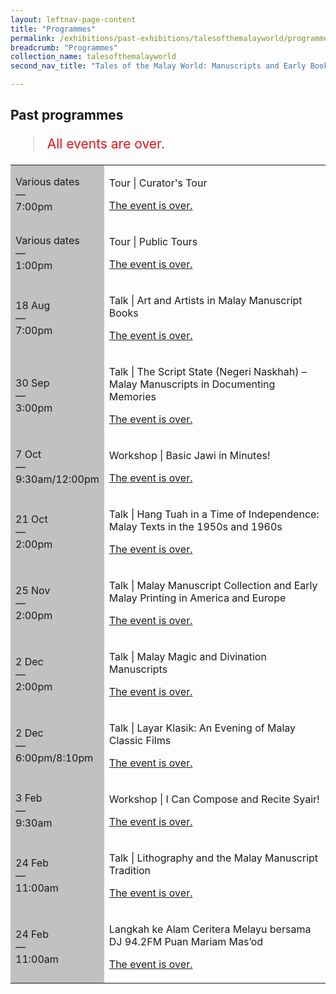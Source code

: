 ```yaml
---
layout: leftnav-page-content
title: "Programmes"
permalink: /exhibitions/past-exhibitions/talesofthemalayworld/programmes/
breadcrumb: "Programmes"
collection_name: talesofthemalayworld
second_nav_title: "Tales of the Malay World: Manuscripts and Early Books"

---
```


<!-- 

Colours
Upcoming: default colour
Past: #c1c1c1

-->

<section class="section__progs">

<div class="container__description">
    <div class="row">
        <div class="col is-10-mobile">

<h2>Past programmes</h2>

<blockquote style="color: #E21216; font-size: 150%;">All events are over.</blockquote>

<table class="table table-v">
    <tr>
        <td style="background-color: #c1c1c1;">Various dates<br>
            &mdash;<br>
            7:00pm</td>
        <td>
            <p>Tour &#124; Curator's Tour</p>
            <p><a href="/programmes/talesofthemalayworld/curator-tours/">The event is over.</a></p>
        </td>
    </tr>    
    <tr>
        <td style="background-color: #c1c1c1;">Various dates<br>
            &mdash;<br>
            1:00pm</td>
        <td>
            <p>Tour &#124; Public Tours</p>
            <p><a href="/programmes/talesofthemalayworld/public-tours/">The event is over.</a></p>
        </td>
    </tr>    
    <tr>
        <td style="background-color: #c1c1c1;">18 Aug<br>
            &mdash;<br>
            7:00pm</td>
        <td>
            <p>Talk &#124; Art and Artists in Malay Manuscript Books</p>
            <p><a href="/programmes/talesofthemalayworld/20170818-talk/">The event is over.</a></p>
        </td>
    </tr>     
    <tr>
        <td style="background-color: #c1c1c1;">30 Sep<br>
            &mdash;<br>
            3:00pm</td>
        <td>
            <p>Talk &#124; The Script State (Negeri Naskhah) – Malay Manuscripts in Documenting Memories</p>
            <p><a href="/programmes/talesofthemalayworld/20170930-talk/">The event is over.</a></p>
        </td>
    </tr>     
    <tr>
        <td style="background-color: #c1c1c1;">7 Oct<br>
            &mdash;<br>
            9:30am/12:00pm</td>
        <td>
            <p>Workshop &#124; Basic Jawi in Minutes!</p>
            <p><a href="/programmes/talesofthemalayworld/20171007-workshop/">The event is over.</a></p>
        </td>
    </tr>      
    <tr>
        <td style="background-color: #c1c1c1;">21 Oct<br>
            &mdash;<br>
            2:00pm</td>
        <td>
            <p>Talk &#124; Hang Tuah in a Time of Independence: Malay Texts in the 1950s and 1960s</p>
            <p><a href="/programmes/talesofthemalayworld/20171021-talk/">The event is over.</a></p>
        </td>
    </tr>     
    <tr>
        <td style="background-color: #c1c1c1;">25 Nov<br>
            &mdash;<br>
            2:00pm</td>
        <td>
            <p>Talk &#124; Malay Manuscript Collection and Early Malay Printing in America and Europe</p>
            <p><a href="/programmes/talesofthemalayworld/20171125-talk/">The event is over.</a></p>
        </td>
    </tr>     
    <tr>
        <td style="background-color: #c1c1c1;">2 Dec<br>
            &mdash;<br>
            2:00pm</td>
        <td>
            <p>Talk &#124; Malay Magic and Divination Manuscripts</p>
            <p><a href="/programmes/talesofthemalayworld/20171202-talk/">The event is over.</a></p>
        </td>
    </tr>     
    <tr>
        <td style="background-color: #c1c1c1;">2 Dec<br>
            &mdash;<br>
            6:00pm/8:10pm</td>
        <td>
            <p>Talk &#124; Layar Klasik: An Evening of Malay Classic Films</p>
            <p><a href="/programmes/talesofthemalayworld/20171202-screening/">The event is over.</a></p>
        </td>
    </tr>      
    <tr>
        <td style="background-color: #c1c1c1;">3 Feb<br>
            &mdash;<br>
            9:30am</td>
        <td>
            <p>Workshop &#124; I Can Compose and Recite Syair!</p>
            <p><a href="/programmes/talesofthemalayworld/20180203-workshop/">The event is over.</a></p>
        </td>
    </tr>     
    <tr>
        <td style="background-color: #c1c1c1;">24 Feb<br>
            &mdash;<br>
            11:00am</td>
        <td>
            <p>Talk &#124; Lithography and the Malay Manuscript Tradition</p>
            <p><a href="/programmes/talesofthemalayworld/20180224-talk/">The event is over.</a></p>
        </td>
    </tr>     
    <tr>
        <td style="background-color: #c1c1c1;">24 Feb<br>
            &mdash;<br>
            11:00am</td>
        <td>
            <p>Langkah ke Alam Ceritera Melayu bersama DJ 94.2FM Puan Mariam Mas’od</p>
            <p><a href="/programmes/talesofthemalayworld/20180224-radio/">The event is over.</a></p>
        </td>
    </tr>     
</table>
        </div>
    </div>
</div>
</section>